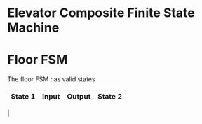 Elevator Composite Finite State Machine
=======================================

# Floor FSM

The floor FSM has valid states 

| State 1 |   Input    | Output     | State 2 |
|---------|------------|------------|---------|
| 
